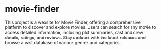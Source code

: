 # movie-finder
This project is a website for Movie Finder, offering a comprehensive platform to discover and explore movies. Users can search for any movie to access detailed information, including plot summaries, cast and crew details, ratings, and reviews. Stay updated with the latest releases and browse a vast database of various genres and categories.
